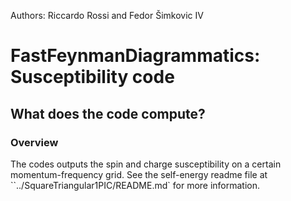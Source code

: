 Authors: Riccardo Rossi and Fedor Šimkovic IV

# FastFeynmanDiagrammatics: Susceptibility code
## What does the code compute?
### Overview
The codes outputs the spin and charge susceptibility on a certain momentum-frequency grid. See the self-energy readme file at ``../SquareTriangular1PIC/README.md` for more information.

